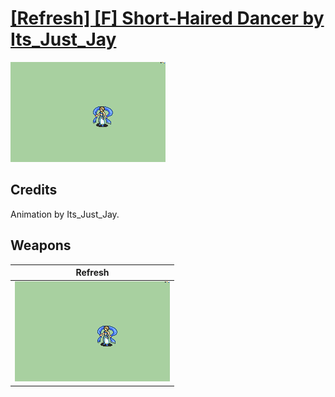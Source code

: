 # [\[Refresh\] \[F\] Short-Haired Dancer by Its_Just_Jay](./)

<img src="./8.%20Refresh/Refresh_000.png" alt="[Refresh] [F] Short-Haired Dancer by Its_Just_Jay standing" />

## Credits

Animation by Its_Just_Jay.

## Weapons


|Refresh |
|  :---: |
| <img alt="Refresh animation" src="./8.%20Refresh/Refresh.gif" /> |
